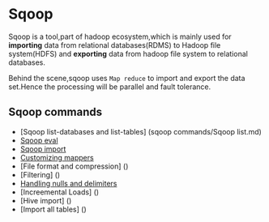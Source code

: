 # Sqoop

Sqoop is a tool,part of hadoop ecosystem,which is mainly used for **importing** data from relational databases(RDMS) to Hadoop file system(HDFS) and **exporting** data from hadoop file system to relational databases.

Behind the scene,sqoop uses `Map reduce` to import and export the data set.Hence the processing will be parallel and fault tolerance.


## Sqoop commands
* [Sqoop  list-databases and list-tables] (sqoop commands/Sqoop list.md)
* [Sqoop eval]()
* [Sqoop import]()
* [Customizing mappers]()
* [File format and compression] ()
* [Filtering] ()
* [Handling nulls and delimiters]()
* [Increemental Loads] ()
* [Hive import] ()
* [Import all tables] ()
